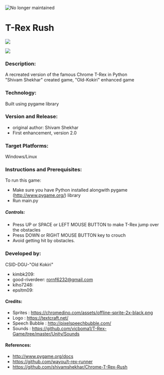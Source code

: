 ![No longer maintained](https://img.shields.io/badge/Maintenance-OFF-red.svg)

# T-Rex Rush 

![](https://github.com/shivamshekhar/Chrome-T-Rex-Rush/raw/master/screenshot.png)

![](https://github.com/shivamshekhar/Chrome-T-Rex-Rush/raw/master/screenshot.gif)

### Description:
A recreated version of the famous Chrome T-Rex in Python  
"Shivam Shekhar" created game, "Old-Kokiri" enhanced game

### Technology:
Built using pygame library

### Version and Release:
* original author: Shivam Shekhar
* First enhancement, version 2.0

### Target Platforms:
Windows/Linux

### Instructions and Prerequisites:   
To run this game:  
* Make sure you have Python installed alongwith pygame (http://www.pygame.org/) library
* Run main.py

##### Controls:
* Press UP or SPACE or LEFT MOUSE BUTTON to make T-Rex jump over the obstacles
* Press DOWN or RIGHT MOUSE BUTTON key to crouch
* Avoid getting hit by obstacles. 

### Developed by: 
CSID-DGU-"Old Kokiri"  
* kimbk209:  
* good-riverdeer: rornf6232@gmail.com  
* kiho7248:  
* epsltm09:  

#### Credits:
* Sprites : https://chromedino.com/assets/offline-sprite-2x-black.png
* Logo : https://textcraft.net/
* Speech Bubble : http://pixelspeechbubble.com/
* Sounds : https://github.com/vicboma1/T-Rex-Game/tree/master/Unity/Sounds

#### References:
* http://www.pygame.org/docs
* https://github.com/wayou/t-rex-runner
* https://github.com/shivamshekhar/Chrome-T-Rex-Rush
